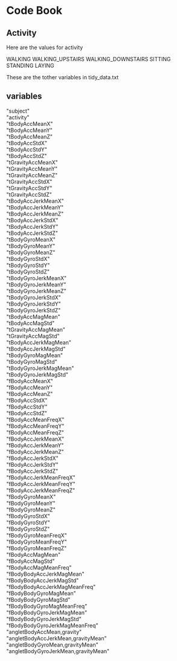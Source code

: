 # Code Book

## Activity

Here are the values for activity

WALKING 
WALKING_UPSTAIRS 
WALKING_DOWNSTAIRS 
SITTING
STANDING 
LAYING 

These are the tother variables in tidy_data.txt

## variables

"subject"                            
"activity"                           
"tBodyAccMeanX"                      
"tBodyAccMeanY"                      
"tBodyAccMeanZ"                     
"tBodyAccStdX"                       
"tBodyAccStdY"                       
"tBodyAccStdZ"                       
"tGravityAccMeanX"                   
"tGravityAccMeanY"                  
"tGravityAccMeanZ"                   
"tGravityAccStdX"                    
"tGravityAccStdY"                    
"tGravityAccStdZ"                    
"tBodyAccJerkMeanX"                 
"tBodyAccJerkMeanY"                  
"tBodyAccJerkMeanZ"                  
"tBodyAccJerkStdX"                   
"tBodyAccJerkStdY"                   
"tBodyAccJerkStdZ"                  
"tBodyGyroMeanX"                     
"tBodyGyroMeanY"                     
"tBodyGyroMeanZ"                     
"tBodyGyroStdX"                      
"tBodyGyroStdY"                     
"tBodyGyroStdZ"                      
"tBodyGyroJerkMeanX"                 
"tBodyGyroJerkMeanY"                 
"tBodyGyroJerkMeanZ"                 
"tBodyGyroJerkStdX"                 
"tBodyGyroJerkStdY"                  
"tBodyGyroJerkStdZ"                  
"tBodyAccMagMean"                    
"tBodyAccMagStd"                     
"tGravityAccMagMean"                
"tGravityAccMagStd"                  
"tBodyAccJerkMagMean"                
"tBodyAccJerkMagStd"                
"tBodyGyroMagMean"                   
"tBodyGyroMagStd"                   
"tBodyGyroJerkMagMean"               
"tBodyGyroJerkMagStd"                
"fBodyAccMeanX"                      
"fBodyAccMeanY"                      
"fBodyAccMeanZ"                     
"fBodyAccStdX"                       
"fBodyAccStdY"                       
"fBodyAccStdZ"                       
"fBodyAccMeanFreqX"                  
"fBodyAccMeanFreqY"                 
"fBodyAccMeanFreqZ"                  
"fBodyAccJerkMeanX"                  
"fBodyAccJerkMeanY"                  
"fBodyAccJerkMeanZ"                  
"fBodyAccJerkStdX"                  
"fBodyAccJerkStdY"                   
"fBodyAccJerkStdZ"                   
"fBodyAccJerkMeanFreqX"              
"fBodyAccJerkMeanFreqY"              
"fBodyAccJerkMeanFreqZ"             
"fBodyGyroMeanX"                     
"fBodyGyroMeanY"                     
"fBodyGyroMeanZ"                     
"fBodyGyroStdX"                      
"fBodyGyroStdY"                     
"fBodyGyroStdZ"                     
"fBodyGyroMeanFreqX"                 
"fBodyGyroMeanFreqY"                 
"fBodyGyroMeanFreqZ"                 
"fBodyAccMagMean"                   
"fBodyAccMagStd"                     
"fBodyAccMagMeanFreq"                
"fBodyBodyAccJerkMagMean"            
"fBodyBodyAccJerkMagStd"             
"fBodyBodyAccJerkMagMeanFreq"       
"fBodyBodyGyroMagMean"               
"fBodyBodyGyroMagStd"                
"fBodyBodyGyroMagMeanFreq"           
"fBodyBodyGyroJerkMagMean"           
"fBodyBodyGyroJerkMagStd"           
"fBodyBodyGyroJerkMagMeanFreq"       
"angletBodyAccMean,gravity"          
"angletBodyAccJerkMean,gravityMean"  
"angletBodyGyroMean,gravityMean"     
"angletBodyGyroJerkMean,gravityMean"
